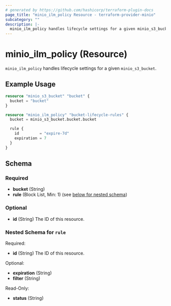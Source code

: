 ```yaml
---
# generated by https://github.com/hashicorp/terraform-plugin-docs
page_title: "minio_ilm_policy Resource - terraform-provider-minio"
subcategory: ""
description: |-
  minio_ilm_policy handles lifecycle settings for a given minio_s3_bucket.
---
```


# minio_ilm_policy (Resource)

`minio_ilm_policy` handles lifecycle settings for a given `minio_s3_bucket`.

## Example Usage

```terraform
resource "minio_s3_bucket" "bucket" {
  bucket = "bucket"
}

resource "minio_ilm_policy" "bucket-lifecycle-rules" {
  bucket = minio_s3_bucket.bucket.bucket

  rule {
    id         = "expire-7d"
    expiration = 7
  }
}
```

## Schema

### Required

- **bucket** (String)
- **rule** (Block List, Min: 1) (see [below for nested schema](#nested-schema-for-rule))

### Optional

- **id** (String) The ID of this resource.

### Nested Schema for `rule`

Required:

- **id** (String) The ID of this resource.

Optional:

- **expiration** (String)
- **filter** (String)

Read-Only:

- **status** (String)


